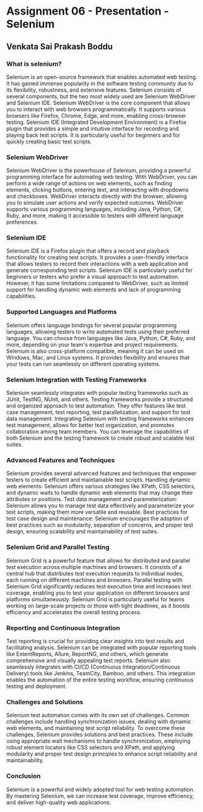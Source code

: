 # Assignment 06 - Presentation - Selenium
## Venkata Sai Prakash Boddu

### What is selenium?
Selenium is an open-source framework that enables automated web testing. It has gained immense popularity in the software testing community due to its flexibility, robustness, and extensive features.
Selenium consists of several components, but the two most widely used are Selenium WebDriver and Selenium IDE.
Selenium WebDriver is the core component that allows you to interact with web browsers programmatically. It supports various browsers like Firefox, Chrome, Edge, and more, enabling cross-browser testing.
Selenium IDE (Integrated Development Environment) is a Firefox plugin that provides a simple and intuitive interface for recording and playing back test scripts. It is particularly useful for beginners and for quickly creating basic test scripts.

### Selenium WebDriver
Selenium WebDriver is the powerhouse of Selenium, providing a powerful programming interface for automating web testing.
With WebDriver, you can perform a wide range of actions on web elements, such as finding elements, clicking buttons, entering text, and interacting with dropdowns and checkboxes.
WebDriver interacts directly with the browser, allowing you to simulate user actions and verify expected outcomes.
WebDriver supports various programming languages, including Java, Python, C#, Ruby, and more, making it accessible to testers with different language preferences.

### Selenium IDE
Selenium IDE is a Firefox plugin that offers a record and playback functionality for creating test scripts.
It provides a user-friendly interface that allows testers to record their interactions with a web application and generate corresponding test scripts.
Selenium IDE is particularly useful for beginners or testers who prefer a visual approach to test automation.
However, it has some limitations compared to WebDriver, such as limited support for handling dynamic web elements and lack of programming capabilities.

### Supported Languages and Platforms
Selenium offers language bindings for several popular programming languages, allowing testers to write automated tests using their preferred language.
You can choose from languages like Java, Python, C#, Ruby, and more, depending on your team's expertise and project requirements.
Selenium is also cross-platform compatible, meaning it can be used on Windows, Mac, and Linux systems. It provides flexibility and ensures that your tests can run seamlessly on different operating systems.

### Selenium Integration with Testing Frameworks
Selenium seamlessly integrates with popular testing frameworks such as JUnit, TestNG, NUnit, and others.
Testing frameworks provide a structured and organized approach to test automation. They offer features like test case management, test reporting, test parallelization, and support for test data management.
Integrating Selenium with testing frameworks enhances test management, allows for better test organization, and promotes collaboration among team members.
You can leverage the capabilities of both Selenium and the testing framework to create robust and scalable test suites.

### Advanced Features and Techniques
Selenium provides several advanced features and techniques that empower testers to create efficient and maintainable test scripts.
Handling dynamic web elements: Selenium offers various strategies like XPath, CSS selectors, and dynamic waits to handle dynamic web elements that may change their attributes or positions.
Test data management and parameterization: Selenium allows you to manage test data effectively and parameterize your test scripts, making them more versatile and reusable.
Best practices for test case design and maintenance: Selenium encourages the adoption of best practices such as modularity, separation of concerns, and proper test design, ensuring scalability and maintainability of test suites.

### Selenium Grid and Parallel Testing
Selenium Grid is a powerful feature that allows for distributed and parallel test execution across multiple machines and browsers.
It consists of a central hub that distributes test execution requests to individual nodes, each running on different machines and browsers.
Parallel testing with Selenium Grid significantly reduces test execution time and increases test coverage, enabling you to test your application on different browsers and platforms simultaneously.
Selenium Grid is particularly useful for teams working on large-scale projects or those with tight deadlines, as it boosts efficiency and accelerates the overall testing process.

### Reporting and Continuous Integration
Test reporting is crucial for providing clear insights into test results and facilitating analysis.
Selenium can be integrated with popular reporting tools like ExtentReports, Allure, ReportNG, and others, which generate comprehensive and visually appealing test reports.
Selenium also seamlessly integrates with CI/CD (Continuous Integration/Continuous Delivery) tools like Jenkins, TeamCity, Bamboo, and others. This integration enables the automation of the entire testing workflow, ensuring continuous testing and deployment.

### Challenges and Solutions
Selenium test automation comes with its own set of challenges. Common challenges include handling synchronization issues, dealing with dynamic web elements, and maintaining test script reliability.
To overcome these challenges, Selenium provides solutions and best practices. These include using appropriate wait mechanisms to handle synchronization, employing robust element locators like CSS selectors and XPath, and applying modularity and proper test design principles to enhance script reliability and maintainability.

### Conclusion

Selenium is a powerful and widely adopted tool for web testing automation.
By mastering Selenium, we can increase test coverage, improve efficiency, and deliver high-quality web applications.
